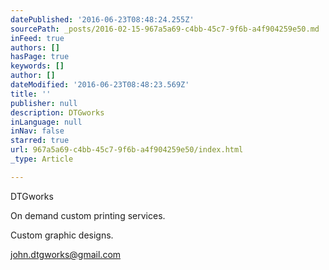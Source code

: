 ```yaml
---
datePublished: '2016-06-23T08:48:24.255Z'
sourcePath: _posts/2016-02-15-967a5a69-c4bb-45c7-9f6b-a4f904259e50.md
inFeed: true
authors: []
hasPage: true
keywords: []
author: []
dateModified: '2016-06-23T08:48:23.569Z'
title: ''
publisher: null
description: DTGworks
inLanguage: null
inNav: false
starred: true
url: 967a5a69-c4bb-45c7-9f6b-a4f904259e50/index.html
_type: Article

---
```

DTGworks

On demand custom printing services.

Custom graphic designs.

john.dtgworks@gmail.com